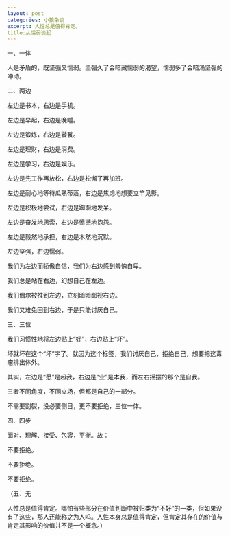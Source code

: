 ```yaml
---
layout: post
categories: 小狼杂谈
excerpt: 人性总是值得肯定。
title:从懦弱谈起
---
```


一、一体

人是矛盾的，既坚强又懦弱。坚强久了会暗藏懦弱的渴望，懦弱多了会暗涌坚强的冲动。

二、两边

左边是书本，右边是手机。

左边是早起，右边是晚睡。

左边是锻炼，右边是饕餮。

左边是理财，右边是消费。

左边是学习，右边是娱乐。

左边是先工作再放松，右边是松懈了再加班。

左边是耐心地等待瓜熟蒂落，右边是焦虑地想要立竿见影。

左边是积极地尝试，右边是踟蹰地发呆。

左边是奋发地思索，右边是愤懑地抱怨。

左边是毅然地承担，右边是木然地沉默。

左边坚强，右边懦弱。

我们为左边而骄傲自信，我们为右边感到羞愧自卑。

我们总是站在右边，幻想自己在左边。

我们偶尔被推到左边，立刻暗暗鄙视右边。

我们又难免回到右边，于是只能讨厌自己。

三、三位

我们习惯性地将左边贴上“好”，右边贴上“坏”。

坏就坏在这个“坏”字了。就因为这个标签，我们讨厌自己，拒绝自己，想要把这毒瘤排出体外。

其实，左边是“愿”是超我，右边是“业”是本我，而左右摇摆的那个是自我。

三者不同角度，不同立场，但都是自己的一部分。

不需要割裂，没必要侧目，更不要拒绝，三位一体。

四、四步

面对、理解、接受、包容，平衡。故：

不要拒绝。

不要拒绝。

不要拒绝。

（五、无

人性总是值得肯定。哪怕有些部分在价值判断中被归类为“不好”的一类，但如果没有了这些，那人还能称之为人吗。人性本身总是值得肯定，但肯定其存在的价值与肯定其影响的价值并不是一个概念。）
